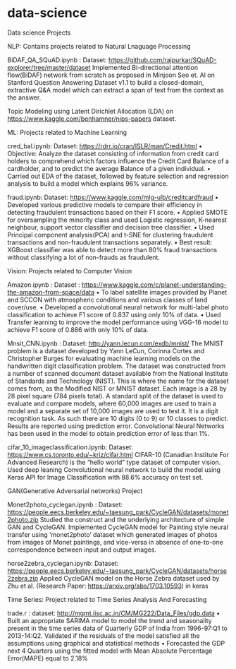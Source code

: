 # data-science
Data science Projects 

NLP: Contains projects related to Natural Lnaguage Processing

BiDAF_QA_SQuAD.ipynb : Dataset: https://github.com/rajpurkar/SQuAD-explorer/tree/master/dataset
Implemented Bi-directional attention flow(BiDAF) network from scratch as proposed in Minjoon Seo et. Al on Stanford Question Answering Dataset v1.1 to build a closed-domain, extractive Q&A model which can extract a span of text from the context as the answer.

Topic Modeling using Latent Dirichlet Allocation (LDA) on https://www.kaggle.com/benhamner/nips-papers dataset.


ML: Projects related to Machine Learning

cred_bal.ipynb: Dataset: https://rdrr.io/cran/ISLR/man/Credit.html
•	Objective: Analyze the dataset consisting of information from credit card holders to comprehend which factors influence the Credit Card Balance of a cardholder, and to predict the average Balance of a given individual. 
•	Carried out EDA of the dataset, followed by feature selection and regression analysis to build a model which explains 96% variance. 

fraud.ipynb: Dataset: https://www.kaggle.com/mlg-ulb/creditcardfraud
•	Developed various predictive models to compare their efficiency in detecting fraudulent transactions based on their F1 score.
•	Applied SMOTE for oversampling the minority class and used Logistic regression, K-nearest neighbour, support vector classifier and decision tree classifier.
•	Used Principal component analysis(PCA) and t-SNE for clustering fraudulent transactions and non-fraudulent transactions separately.
•	Best result: XGBoost classifier was able to detect more than 80% fraud transactions without classifying a lot of non-frauds as fraudulent.


Vision: Projects related to Computer Vision

Amazon.ipynb :  Dataset : https://www.kaggle.com/c/planet-understanding-the-amazon-from-space/data
• To label satellite images provided by Planet and SCCON with atmospheric conditions and various classes of land cover/use. 
• Developed a convolutional neural network for multi-label photo classification to achieve F1 score of 0.837 using only 10% of data.
• Used Transfer learning to improve the model performance using VGG-16 model to achieve F1 score of 0.886 with only 10% of data.

Mnsit_CNN.ipynb : Dataset: http://yann.lecun.com/exdb/mnist/
The MNIST problem is a dataset developed by Yann LeCun, Corinna Cortes and Christopher Burges for evaluating machine learning models on the handwritten digit classification problem. The dataset was constructed from a number of scanned document dataset available from the National Institute of Standards and Technology (NIST). This is where the name for the dataset comes from, as the Modified NIST or MNIST dataset. Each image is a 28 by 28 pixel square (784 pixels total). A standard split of the dataset is used to evaluate and compare models, where 60,000 images are used to train a model and a separate set of 10,000 images are used to test it.
It is a digit recognition task. As such there are 10 digits (0 to 9) or 10 classes to predict. Results are reported using prediction error. Convolutional Neural Networks has been used in the model to obtain prediction error of less than 1%.

cifar_10_imageclassification.ipynb: Dataset: https://www.cs.toronto.edu/~kriz/cifar.html
CIFAR-10 (Canadian Institute For Advanced Research) is the “hello world” type dataset of computer vision. Used deep leaning Convolutional neural network to build the model using Keras API for Image Classification with 88.6% accuracy on test set.

GAN(Generative Adversarial networks) Project

Monet2photo_cyclegan.ipynb : Dataset: https://people.eecs.berkeley.edu/~taesung_park/CycleGAN/datasets/monet2photo.zip
Studied the construct and the underlying architecture of simple GAN and CycleGAN. Implemented CycleGAN model for Painting style neural transfer using ‘monet2photo’ dataset which generated images of photos from images of Monet paintings, and vice-versa in absence of one-to-one correspondence between input and output images. 

horse2zebra_cyclegan.ipynb:  Dataset: https://people.eecs.berkeley.edu/~taesung_park/CycleGAN/datasets/horse2zebra.zip
Applied CycleGAN model on the Horse Zebra   dataset used by Zhu et al. (Research Paper: https://arxiv.org/abs/1703.10593) in keras
 


Time Series: Project related to Time Series Analysis And Forecasting

trade.r : dataset: http://mgmt.iisc.ac.in/CM/MG222/Data_Files/gdp.data
•	Built an appropriate SARIMA model to model the trend and seasonality present in the time series data of Quarterly GDP of India from 1996-97:Q1 to 2013-14:Q2. Validated if the residuals of the model satisfied all the assumptions using graphical and statistical methods
•	Forecasted the GDP next 4 Quarters using the fitted model with Mean Absolute Percentage Error(MAPE) equal to 2.18%




